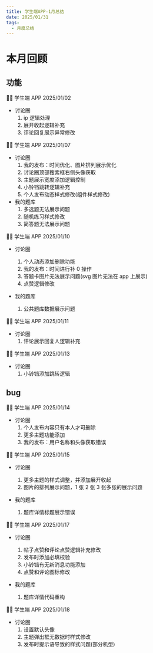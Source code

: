 ```yaml
---
title: 学生端APP-1月总结
date: 2025/01/31
tags:
  - 月度总结
---
```


# 本月回顾

## 功能

👨‍🏫 学生端 APP 2025/01/02

- 讨论圈
  1. ip 逻辑处理
  2. 展开收起逻辑补充
  3. 评论回复展示异常修改

👨‍🏫 学生端 APP 2025/01/07

- 讨论圈
  1. 我的发布：时间优化、图片排列展示优化
  2. 讨论圈顶部搜索框右侧头像获取
  3. 主题展示宽度添加逻辑控制
  4. 小铃铛跳转逻辑补充
  5. 个人发布动态样式修改(组件样式修改)
- 我的题库
  1. 多选题无法展示问题
  2. 随机练习样式修改
  3. 简答题无法展示问题

👨‍🏫 学生端 APP 2025/01/10

- 讨论圈

  1. 个人动态添加删除功能
  2. 我的发布：时间进行补 0 操作
  3. 答题卡图片无法展示问题(svg 图片无法在 app 上展示)
  4. 点赞逻辑修改

- 我的题库
  1. 公共题库数据展示问题

👨‍🏫 学生端 APP 2025/01/11

- 讨论圈
  1. 评论展示回复人逻辑补充

👨‍🏫 学生端 APP 2025/01/13

- 讨论圈
  1. 小铃铛添加跳转逻辑

## bug

👨‍🏫 学生端 APP 2025/01/14

- 讨论圈
  1. 个人发布内容只有本人才可删除
  2. 更多主题功能添加
  3. 我的发布：用户名称和头像获取错误

👨‍🏫 学生端 APP 2025/01/15

- 讨论圈

  1. 更多主题的样式调整，并添加展开收起
  2. 图片的排列展示问题，1 张 2 张 3 张多张的展示问题

- 我的题库
  1. 题库详情标题展示错误

👨‍🏫 学生端 APP 2025/01/17

- 讨论圈

  1. 帖子点赞和评论点赞逻辑补充修改
  2. 发布时添加必填校验
  3. 小铃铛有无新消息功能添加
  4. 点赞和评论图标修改

- 我的题库
  1. 题库详情代码重构

👨‍🏫 学生端 APP 2025/01/18

- 讨论圈
  1. 设置默认头像
  2. 主题弹出框无数据时样式修改
  3. 发布时提示语导致的样式问题(部分机型)
